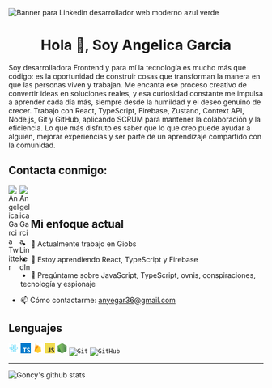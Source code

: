 
![Banner para Linkedin desarrollador web moderno azul verde](https://github.com/user-attachments/assets/93595059-f4d2-46f5-b349-14df195abffb)

<h1 align="center">Hola 👋, Soy Angelica Garcia</h1>
<p>Soy desarrolladora Frontend y para mí la tecnología es mucho más que código: es la oportunidad de construir cosas que transforman la manera en que las personas viven y trabajan. Me encanta ese proceso creativo de convertir ideas en soluciones reales, y esa curiosidad constante me impulsa a aprender cada día más, siempre desde la humildad y el deseo genuino de crecer. Trabajo con React, TypeScript, Firebase, Zustand, Context API, Node.js, Git y GitHub, aplicando SCRUM para mantener la colaboración y la eficiencia. Lo que más disfruto es saber que lo que creo puede ayudar a alguien, mejorar experiencias y ser parte de un aprendizaje compartido con la comunidad.</p>

## Contacta conmigo:

<a href="https://twitter.com/YessBl4ck" target="_blank">
  <img align="left" alt="Angelica Garcia Twitter" width="22px" src="https://icongr.am/fontawesome/twitter.svg?size=128&color=70c8ff" />
</a>
<a href="https://www.linkedin.com/in/angelica-garcia-osorio/" target="_blank">
  <img align="left" alt="Angelica Garcia LinkedIn" width="22px" src="https://icongr.am/fontawesome/linkedin.svg?size=128&color=70c8ff" />
</a>

<br />
<br />

## Mi enfoque actual

- 🔭 Actualmente trabajo en Giobs

- 🌱 Estoy aprendiendo React, TypeScript y Firebase

- 💬 Pregúntame sobre JavaScript, TypeScript, ovnis, conspiraciones, tecnología y espionaje

- 📫 Cómo contactarme: anyegar36@gmail.com

## Lenguajes

<code><img height="20" src="https://raw.githubusercontent.com/github/explore/80688e429a7d4ef2fca1e82350fe8e3517d3494d/topics/react/react.png" alt="React"></code>
<code><img height="20" src="https://raw.githubusercontent.com/github/explore/main/topics/typescript/typescript.png" alt="TypeScript"></code>
<code><img height="20" src="https://raw.githubusercontent.com/github/explore/80688e429a7d4ef2fca1e82350fe8e3517d3494d/topics/firebase/firebase.png" alt="Firebase"></code>
<code><img height="20" src="https://raw.githubusercontent.com/github/explore/80688e429a7d4ef2fca1e82350fe8e3517d3494d/topics/javascript/javascript.png" alt="JavaScript"></code>
<code><img height="20" src="https://raw.githubusercontent.com/github/explore/80688e429a7d4ef2fca1e82350fe8e3517d3494d/topics/nodejs/nodejs.png" alt="Node.js"></code>
<code><img height="20" src="https://cdn.jsdelivr.net/gh/devicons/devicon/icons/git/git-original.svg" alt="Git"></code>
<code><img height="20" src="https://github.githubassets.com/images/modules/logos_page/GitHub-Mark.png" alt="GitHub"></code>


---

![Goncy's github stats](https://github-readme-stats.vercel.app/api?username=yessblack&show_icons=true&hide_border=true)
